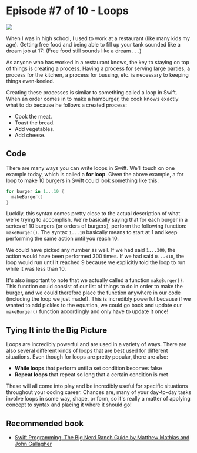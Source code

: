 # Episode #7 of 10 - Loops

![](https://4cawmi2va33i3w6dek1d7y1m-wpengine.netdna-ssl.com/wp-content/uploads/2017/06/7-4.jpg)

When I was in high school, I used to work at a restaurant (like many kids my age). Getting free food and being able to fill up your tank sounded like a dream job at 17! (Free food still sounds like a dream . . .)

As anyone who has worked in a restaurant knows, the key to staying on top of things is creating a process. Having a process for serving large parties, a process for the kitchen, a process for bussing, etc. is necessary to keeping things even-keeled.

Creating these processes is similar to something called a loop in Swift. When an order comes in to make a hamburger, the cook knows exactly what to do because he follows a created process:

- Cook the meat.
- Toast the bread.
- Add vegetables.
- Add cheese.

## Code

There are many ways you can write loops in Swift. We'll touch on one example today, which is called a **for loop**. Given the above example, a for loop to make 10 burgers in Swift could look something like this:

```swift
for burger in 1...10 {
  makeBurger()
}
```

Luckily, this syntax comes pretty close to the actual description of what we're trying to accomplish. We're basically saying that for each burger in a series of 10 burgers (or orders of burgers), perform the following function: `makeBurger()`. The syntax `1...10` basically means to start at 1 and keep performing the same action until you reach 10.

We could have picked any number as well. If we had said `1...300`, the action would have been performed 300 times. If we had said `0...<10`, the loop would run until it reached 9 because we explicitly told the loop to run while it was less than 10.

It's also important to note that we actually called a function `makeBurger()`. This function could consist of our list of things to do in order to make the burger, and we could therefore place the function anywhere in our code (including the loop we just made!). This is incredibly powerful because if we wanted to add pickles to the equation, we could go back and update our `makeBurger()` function accordingly and only have to update it once!

## Tying It into the Big Picture

Loops are incredibly powerful and are used in a variety of ways. There are also several different kinds of loops that are best used for different situations. Even though for loops are pretty popular, there are also:

- **While loops** that perform until a set condition becomes false
- **Repeat loops** that repeat so long that a certain condition is met

These will all come into play and be incredibly useful for specific situations throughout your coding career. Chances are, many of your day-to-day tasks involve loops in some way, shape, or form, so it's really a matter of applying concept to syntax and placing it where it should go!

## Recommended book

- [Swift Programming: The Big Nerd Ranch Guide by Matthew Mathias and John Gallagher](https://www.amazon.com/gp/product/013461061X/ref=as_li_qf_sp_asin_il_tl?ie=UTF8&tag=highbrow01-20&camp=1789&creative=9325&linkCode=as2&creativeASIN=013461061X&linkId=89d601e0c4b3d1c64113e93e6adf383e)
